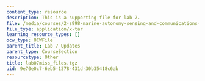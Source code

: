 ```yaml
---
content_type: resource
description: This is a supporting file for lab 7.
file: /media/courses/2-s998-marine-autonomy-sensing-and-communications-spring-2012/9e70e0c76eb51378431d30b35418c6ab_lab07miss_files.tgz
file_type: application/x-tar
learning_resource_types: []
ocw_type: OCWFile
parent_title: Lab 7 Updates
parent_type: CourseSection
resourcetype: Other
title: lab07miss_files.tgz
uid: 9e70e0c7-6eb5-1378-431d-30b35418c6ab
---
```

